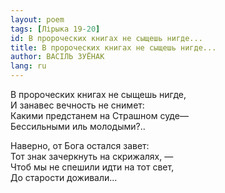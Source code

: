 ```yaml
---
layout: poem
tags: [Лірыка 19-20]
id: В пророческих книгах не сыщешь нигде...
title: В пророческих книгах не сыщешь нигде...
author: ВАСІЛЬ ЗУЁНАК
lang: ru
---
```



В пророческих книгах не сыщешь нигде,  
И занавес вечность не снимет:  
Какими предстанем на Страшном суде—  
Бессильными иль молодыми?..  

Наверно, от Бога остался завет:  
Тот знак зачеркнуть на скрижалях, —  
Чтоб мы не спешили идти на тот свет,  
До старости доживали...  
